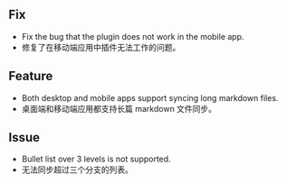 ## Fix

- Fix the bug that the plugin does not work in the mobile app.
- 修复了在移动端应用中插件无法工作的问题。

## Feature

- Both desktop and mobile apps support syncing long markdown files.
- 桌面端和移动端应用都支持长篇 markdown 文件同步。

## Issue
- Bullet list over 3 levels is not supported.
- 无法同步超过三个分支的列表。


